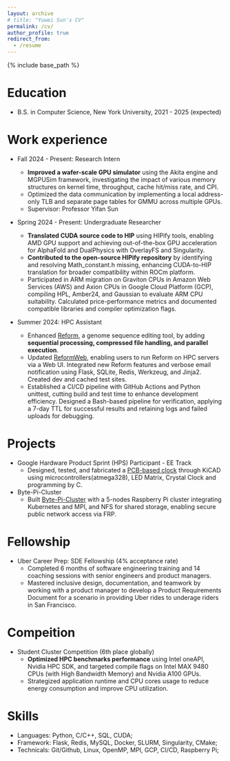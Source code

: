 ```yaml
---
layout: archive
# title: "Yuwei Sun's CV"
permalink: /cv/
author_profile: true
redirect_from:
  - /resume
---
```


{% include base_path %}

Education
======
* B.S. in Computer Science, New York University, 2021 - 2025 (expected)

Work experience
======
* Fall 2024 - Present: Research Intern
  * **Improved a wafer-scale GPU simulator** using the Akita engine and MGPUSim framework, investigating the impact of various memory structures on kernel time, throughput, cache hit/miss rate, and CPI.
  * Optimized the data communication by implementing a local address-only TLB and separate page tables for GMMU across multiple GPUs.
  * Supervisor: Professor Yifan Sun

* Spring 2024 - Present: Undergraduate Researcher
  * **Translated CUDA source code to HIP** using HIPify tools, enabling AMD GPU support and achieving out-of-the-box GPU acceleration for AlphaFold and DualPhysics with OverlayFS and Singularity.
  * **Contributed to the open-source HIPify repository** by identifying and resolving Math_constant.h missing, enhancing CUDA-to-HIP translation for broader compatibility within ROCm platform.
  * Participated in ARM migration on Graviton CPUs in Amazon Web Services (AWS) and Axion CPUs in Google Cloud Platform (GCP), compiling HPL, Amber24, and Gaussian to evaluate ARM CPU suitability. Calculated price-performance metrics and documented compatible libraries and compiler optimization flags.

* Summer 2024: HPC Assistant
  * Enhanced [Reform](https://github.com/gencorefacility/reform), a genome sequence editing tool, by adding **sequential processing, compressed file handling, and parallel execution**.
  * Updated [ReformWeb](https://reform.bio.nyu.edu/), enabling users to run Reform on HPC servers via a Web UI. Integrated new Reform features and verbose email notification using Flask, SQLite, Redis, Werkzeug, and Jinja2. Created dev and cached test sites.
  * Established a CI/CD pipeline with GitHub Actions and Python unittest, cutting build and test time to enhance development efficiency. Designed a Bash-based pipeline for verification, applying a 7-day TTL for successful results and retaining logs and failed uploads for debugging.

<!-- Publications
======
  <ul>{% for post in site.publications reversed %}
    {% include archive-single-cv.html %}
  {% endfor %}</ul>
  
Talks
======
  <ul>{% for post in site.talks reversed %}
    {% include archive-single-talk-cv.html  %}
  {% endfor %}</ul>
  
Teaching
======
  <ul>{% for post in site.teaching reversed %}
    {% include archive-single-cv.html %}
  {% endfor %}</ul> -->

Projects
======
* Google Hardware Product Sprint (HPS) Participant - EE Track
  * Designed, tested, and fabricated a [PCB-based clock](https://github.com/YuWei-CH/RedSun_Clock) through KiCAD using microcontrollers(atmega328), LED Matrix, Crystal Clock and programming by C.
* Byte-Pi-Cluster
  * Built [Byte-Pi-Cluster](https://github.com/YuWei-CH/Byte-Pi-Cluster) with a 5-nodes Raspberry Pi cluster integrating Kubernetes and MPI, and NFS for shared storage, enabling secure public network access via FRP.

Fellowship
======
* Uber Career Prep: SDE Fellowship (4% acceptance rate)
  * Completed 6 months of software engineering training and 14 coaching sessions with senior engineers and product managers.
  * Mastered inclusive design, documentation, and teamwork by working with a product manager to develop a Product Requirements Document for a scenario in providing Uber rides to underage riders in San Francisco.

Compeition
======
* Student Cluster Competition (6th place globally)
  * **Optimized HPC benchmarks performance** using Intel oneAPI, Nvidia HPC SDK, and targeted compile flags on Intel MAX 9480 CPUs (with High Bandwidth Memory) and Nvidia A100 GPUs.
  * Strategized application runtime and CPU cores usage to reduce energy consumption and improve CPU utilization.

Skills
======
* Languages: Python, C/C++, SQL, CUDA;
* Framework: Flask, Redis, MySQL, Docker, SLURM, Singularity, CMake;
* Technicals: Git/Github, Linux, OpenMP, MPI, GCP, CI/CD, Raspberry Pi;